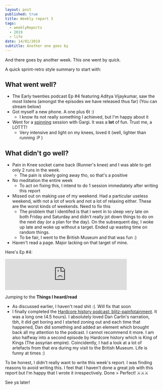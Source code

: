 ```yaml
---
layout: post
published: true
title: Weekly report 3
tags:
  - weeklyReports
  - 2019
  - life
date: 14/01/2019
subtitle: Another one goes by
---
```

And there goes by another week.
This one went by quick.

A quick sprint-retro style summary to start with:

## What went well?
* The Early twenties podcast Ep \#4 featuring Aditya Vijaykumar, saw the most listens (amongst the episodes we have released thus far) (You can stream below)
* Got myself a new phone. A one plus 6t :)
	* I know its not really something I achieved, but I'm happy about it
* Went for a [spinning](http://psyclelondon.com) session with Gargi. It was a **lot** of fun. Trust me, a LOTTT!
	* Very intensive and light on my knees, loved it (well, lighter than running :P )
    
## What didn't go well?
* Pain in Knee socket came back (Runner's knee) and I was able to get only 2 runs in the week.
	* The pain is slowly going away tho, so that's a positive
* No meditation the entire week
	* To act on fixing this, I intend to do 1 session immediately after writing this report
* Missed out on making use of my weekend. Had a particular useless weekend, with not a lot of work and not a lot of relaxing either. These are the worst kinds of weekends. Need to fix this
	* The problem that I identifed is that I went in to sleep very late on both Friday and Saturday and didn't really jot down things to do on the next day (or a plan for the day). On the subsequent day, I woke up late and woke up without a target. Ended up wasting time on random things.
    * To be fair, I went to the British Museum and that was fun :)
* Haven't read a page. Major lacking on that target of mine.


Here's Ep \#4:

<iframe src="https://anchor.fm/earlytwenties/embed" height="102px" width="400px" frameborder="0" scrolling="no"></iframe>

Jumping to the **Things I heard/read**
* As discussed earlier, I haven't read shit :(. Will fix that soon
* I finally completed the [Hardcore history podcast: blitz-painfotainment](https://www.dancarlin.com/product/hardcore-history-61-blitz-painfotainment/). It was a long one (4.5 hours). I absolutely loved Dan Carlin's narration, tbh, it did get boring and I started zoning out and each time that happened, Dan did something and added an element which brought back all my attention to the podcast. I cannot recommend it more.
I am also halfway into a second episode by Hardcore history which is King of Kings (The assyrian empire). Coincidently, I had a look at a lot of artefacts from that era during my visit to the British Museum. Life is funny at times :)


To be honest, I didn't really want to write this week's report. I was finding reasons to avoid writing this. I feel that I haven't done a great job with this report but I'm happy that I wrote it irrespectively. Done > Perfect!  ⚔️⚔️⚔️  

See ya later!
